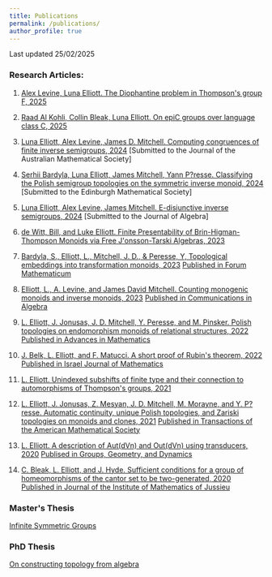```yaml
---
title: Publications
permalink: /publications/
author_profile: true
---
```


Last updated 25/02/2025

### Research Articles:

1. [Alex Levine, Luna Elliott. The Diophantine problem in Thompson's group F, 2025](https://arxiv.org/abs/2502.14970)

13. [Raad Al Kohli, Collin Bleak, Luna Elliott. On epiC groups over language class C, 2025](https://arxiv.org/abs/2501.10259)

12. [Luna Elliott, Alex Levine, James D. Mitchell. Computing congruences of finite inverse semigroups, 2024](https://arxiv.org/abs/2406.09281)
[Submitted to the Journal of the Australian Mathematical Society]

11. [Serhii Bardyla, Luna Elliott, James Mitchell, Yann P?resse. Classifying the Polish semigroup topologies on the symmetric inverse monoid, 2024](https://arxiv.org/abs/2405.20134)
[Submitted to the Edinburgh Mathematical Society]

10. [Luna Elliott, Alex Levine, James Mitchell. E-disjunctive inverse semigroups, 2024](https://arxiv.org/abs/2405.19825)
[Submitted to the Journal of Algebra]

9. [de Witt, Bill, and Luke Elliott. Finite Presentability of Brin-Higman-Thompson Monoids via Free J\'onsson-Tarski Algebras, 2023](https://arxiv.org/abs/2303.16044)

8. [Bardyla, S., Elliott, L., Mitchell, J. D., & Peresse, Y, Topological embeddings into transformation monoids, 2023](https://arxiv.org/abs/2302.08988)
[Published in Forum Mathematicum](https://www.degruyter.com/document/doi/10.1515/forum-2023-0230/pdf)

7. [Elliott, L., A. Levine, and James David Mitchell. Counting monogenic monoids and inverse monoids, 2023](https://arxiv.org/abs/2303.12387)
[Published in Communications in Algebra](https://www.tandfonline.com/doi/full/10.1080/00927872.2023.2214821#abstract)

6. [L. Elliott, J. Jonusas, J. D. Mitchell, Y. Peresse, and M. Pinsker. Polish topologies on endomorphism monoids of relational structures, 2022](https://arxiv.org/abs/2203.11577)
[Published in Advances in Mathematics](https://www.sciencedirect.com/science/article/abs/pii/S0001870823003572)

5. [J. Belk, L. Elliott, and F. Matucci. A short proof of Rubin's theorem, 2022](https://arxiv.org/abs/2203.05930)
[Published in Israel Journal of Mathematics](https://link.springer.com/article/10.1007/s11856-024-2700-3#:~:text=Abstract,up%20to%20G%2Dequivariant%20homeomorphism)

4. [L. Elliott. Unindexed subshifts of finite type and their connection to automorphisms of Thompson's groups, 2021](https://arxiv.org/abs/2112.13359)

3. [L. Elliott, J. Jonusas, Z. Mesyan, J. D. Mitchell, M. Morayne, and Y. P?resse. Automatic continuity, unique Polish topologies, and Zariski topologies on monoids and clones, 2021](https://arxiv.org/abs/1912.07029)
[Published in Transactions of the American Mathematical Society](https://www.ams.org/journals/tran/2023-376-11/S0002-9947-2023-08987-5/home.html)

2. [L. Elliott. A description of Aut(dVn) and Out(dVn) using transducers, 2020](https://arxiv.org/abs/2009.05450)
[Publised in Groups, Geometry, and Dynamics](https://ems.press/content/serial-article-files/30191)

1. [C. Bleak, L. Elliott, and J. Hyde. Sufficient conditions for a group of homeomorphisms of the cantor set to be two-generated, 2020](https://arxiv.org/abs/2008.04791)
[Published in Journal of the Institute of Mathematics of Jussieu](https://www.cambridge.org/core/journals/journal-of-the-institute-of-mathematics-of-jussieu/article/sufficient-conditions-for-a-group-of-homeomorphisms-of-the-cantor-set-to-be-twogenerated/FB64BF6FC27C0E053C21D6A2D954104F)


### Master's Thesis
[Infinite Symmetric Groups](https://le27.github.io/Luke-Elliott/files/Luke_Masters_Dissertation.pdf)


### PhD Thesis
[On constructing topology from algebra](https://le27.github.io/Luke-Elliott/files/Thesis%20subaru.pdf)
